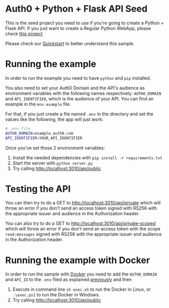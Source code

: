 # Auth0 + Python + Flask API Seed

This is the seed project you need to use if you're going to create a Python + Flask API.
If you just want to create a Regular Python WebApp, please
check [this project](https://github.com/auth0-samples/auth0-python-web-app/tree/master/01-Login)

Please check our [Quickstart](https://auth0.com/docs/quickstart/backend/python) to better understand this sample.

# Running the example

In order to run the example you need to have `python` and `pip` installed.

You also need to set your Auth0 Domain and the API's audience as environment variables with the following names
respectively: `AUTH0_DOMAIN` and `API_IDENTIFIER`, which is the audience of your API. You can find an example in the
`env.example` file.

For that, if you just create a file named `.env` in the directory and set the values like the following,
the app will just work:

```bash
# .env file
AUTH0_DOMAIN=example.auth0.com
API_IDENTIFIER=YOUR_API_IDENTIFIER
```

Once you've set those 2 environment variables:

1. Install the needed dependencies with `pip install -r requirements.txt`
2. Start the server with `python server.py`
3. Try calling [http://localhost:3010/api/public](http://localhost:3010/api/public)

# Testing the API

You can then try to do a GET to [http://localhost:3010/api/private](http://localhost:3010/api/private) which will
throw an error if you don't send an access token signed with RS256 with the appropriate issuer and audience in the
Authorization header. 

You can also try to do a GET to 
[http://localhost:3010/api/private-scoped](http://localhost:3010/api/private-scoped) which will throw an error if
you don't send an access token with the scope `read:messages` signed with RS256 with the appropriate issuer and audience
in the Authorization header.

# Running the example with Docker

In order to run the sample with [Docker](https://www.docker.com/) you need to add the `AUTH0_DOMAIN` and `API_ID`
to the `.env` filed as explained [previously](#running-the-example) and then

1. Execute in command line `sh exec.sh` to run the Docker in Linux, or `.\exec.ps1` to run the Docker in Windows.
2. Try calling [http://localhost:3010/api/public](http://localhost:3010/api/public)